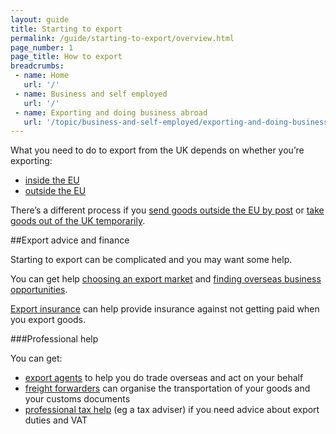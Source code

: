 ```yaml
---
layout: guide
title: Starting to export
permalink: /guide/starting-to-export/overview.html
page_number: 1
page_title: How to export
breadcrumbs:
 - name: Home
   url: '/'
 - name: Business and self employed
   url: '/'
 - name: Exporting and doing business abroad
   url: '/topic/business-and-self-employed/exporting-and-doing-business-abroad.html'   
---
```


What you need to do to export from the UK depends on whether you’re exporting:

- [inside the EU](/starting-to-export/inside-the-eu)
- [outside the EU](/starting-to-export/outside-the-eu)

There’s a different process if you [send goods outside the EU by post](/send-goods-abroad) or [take goods out of the UK temporarily](https://govuk-import-export.herokuapp.com/guide/take-goods-out-uk-temporarily-for-business/overview.html).

##Export advice and finance

Starting to export can be complicated and you may want some help.

You can get help [choosing an export market](https://govuk-import-export.herokuapp.com/start/choosing-export-market-ukti.html) and [finding overseas business opportunities](https://govuk-import-export.herokuapp.com/start/find-overseas-business-opportunities.html).

[Export insurance](https://govuk-import-export.herokuapp.com/export-insurance-export-finance.html) can help provide insurance against not getting paid when you export goods.

###Professional help

You can get:

- [export agents](/export-agents) to help you do trade overseas and act on your behalf
- [freight forwarders](http://www.bifa.org/members) can organise the transportation of your goods and your customs documents
- [professional tax help](/tax-help) (eg a tax adviser) if you need advice about export duties and VAT

